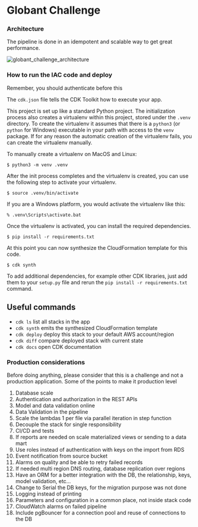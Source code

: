 
# Globant Challenge

### Architecture
The pipeline is done in an idempotent and scalable way to get great performance. 

![globant_challenge_architecture](https://github.com/victorcadena/globant_challenge/assets/4828992/b89d2396-601a-48e4-a443-cf230ed74336)


### How to run the IAC code and deploy

Remember, you should authenticate before this 

The `cdk.json` file tells the CDK Toolkit how to execute your app.

This project is set up like a standard Python project.  The initialization
process also creates a virtualenv within this project, stored under the `.venv`
directory.  To create the virtualenv it assumes that there is a `python3`
(or `python` for Windows) executable in your path with access to the `venv`
package. If for any reason the automatic creation of the virtualenv fails,
you can create the virtualenv manually.

To manually create a virtualenv on MacOS and Linux:

```
$ python3 -m venv .venv
```

After the init process completes and the virtualenv is created, you can use the following
step to activate your virtualenv.

```
$ source .venv/bin/activate
```

If you are a Windows platform, you would activate the virtualenv like this:

```
% .venv\Scripts\activate.bat
```

Once the virtualenv is activated, you can install the required dependencies.

```
$ pip install -r requirements.txt
```

At this point you can now synthesize the CloudFormation template for this code.

```
$ cdk synth
```

To add additional dependencies, for example other CDK libraries, just add
them to your `setup.py` file and rerun the `pip install -r requirements.txt`
command.

## Useful commands

 * `cdk ls`          list all stacks in the app
 * `cdk synth`       emits the synthesized CloudFormation template
 * `cdk deploy`      deploy this stack to your default AWS account/region
 * `cdk diff`        compare deployed stack with current state
 * `cdk docs`        open CDK documentation

### Production considerations

Before doing anything, please consider that this is a challenge and not a production application. Some of the points to make it production level 

1. Database scale
2. Authentication and authorization in the REST APIs 
3. Model and data validation online
4. Data Validation in the pipeline
5. Scale the lambdas 1 per file via parallel iteration in step function
6. Decouple the stack for single responsibility
7. CI/CD and tests
8. If reports are needed on scale materialized views or sending to a data mart
9. Use roles instead of authentication with keys on the import from RDS
10. Event notification from source bucket
11. Alarms on quality and be able to retry failed records
12. If needed multi region DNS routing, database replication over regions
13. Have an ORM for a better integration with the DB, the relationship, keys, model validation, etc…
14. Change to Serial the DB keys, for the migration purpose was not done
15. Logging instead of printing
16. Parameters and configuration in a common place, not inside stack code
17. CloudWatch alarms on failed pipeline
18. Include pgBouncer for a connection pool and reuse of connections to the DB
